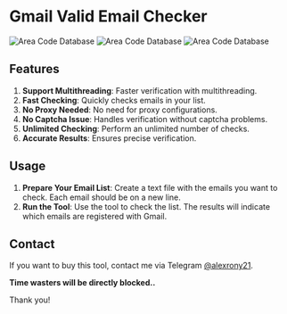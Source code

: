 # Gmail Valid Email Checker

![Area Code Database](https://raw.githubusercontent.com/alexrony21/Gmail-Valid-Email-Checker/main/Main_Checker.png)
![Area Code Database](https://raw.githubusercontent.com/alexrony21/Gmail-Valid-Email-Checker/main/Live_Proof.png)
![Area Code Database](https://raw.githubusercontent.com/alexrony21/Gmail-Valid-Email-Checker/main/Dead_Proof.png)

## Features

1. **Support Multithreading**: Faster verification with multithreading.
2. **Fast Checking**: Quickly checks emails in your list.
3. **No Proxy Needed**: No need for proxy configurations.
4. **No Captcha Issue**: Handles verification without captcha problems.
5. **Unlimited Checking**: Perform an unlimited number of checks.
6. **Accurate Results**: Ensures precise verification.

## Usage

1. **Prepare Your Email List**: Create a text file with the emails you want to check. Each email should be on a new line.
2. **Run the Tool**: Use the tool to check the list. The results will indicate which emails are registered with Gmail.

## Contact

If you want to buy this tool, contact me via Telegram [@alexrony21](https://t.me/alexrony21). 

**Time wasters will be directly blocked..**

Thank you!
